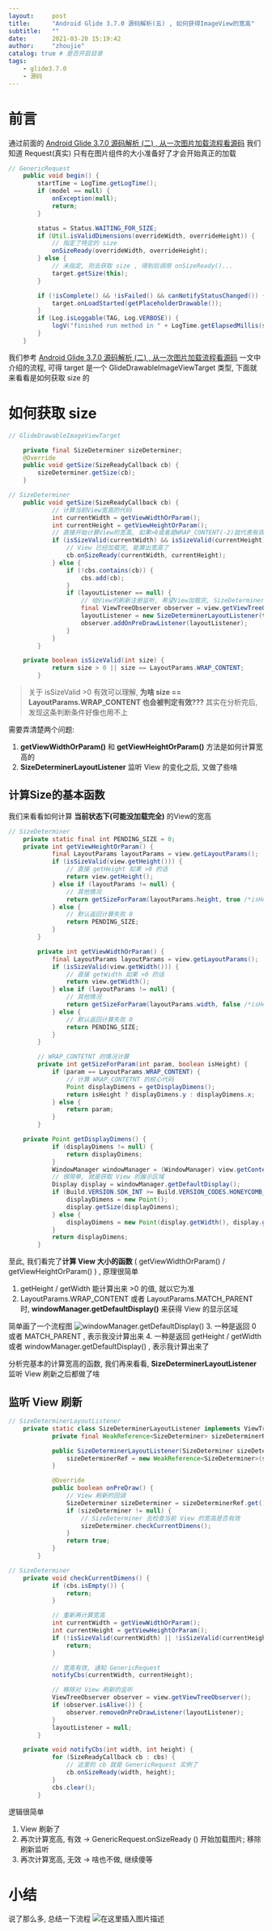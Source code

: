 ```yaml
---
layout:     post
title:      "Android Glide 3.7.0 源码解析(五) , 如何获得ImageView的宽高"
subtitle:   ""
date:       2021-03-20 15:19:42
author:     "zhoujie"
catalog: true # 是否开启目录
tags:
    - glide3.7.0
    - 源码
---
```


# 前言
通过前面的 [Android Glide 3.7.0 源码解析 (二) , 从一次图片加载流程看源码](https://blog.csdn.net/qq_25778369/article/details/114577763) 我们知道
Request(真实) 只有在图片组件的大小准备好了才会开始真正的加载
```java
// GenericRequest
	public void begin() {
        startTime = LogTime.getLogTime();
        if (model == null) {
            onException(null);
            return;
        }

        status = Status.WAITING_FOR_SIZE;
        if (Util.isValidDimensions(overrideWidth, overrideHeight)) {
        	// 指定了特定的 size
            onSizeReady(overrideWidth, overrideHeight);
        } else {
        	// 未指定, 则去获取 size , 得到后调用 onSizeReady()...
            target.getSize(this);
        }

        if (!isComplete() && !isFailed() && canNotifyStatusChanged()) {
            target.onLoadStarted(getPlaceholderDrawable());
        }
        if (Log.isLoggable(TAG, Log.VERBOSE)) {
            logV("finished run method in " + LogTime.getElapsedMillis(startTime));
        }
    }
```
我们参考 [Android Glide 3.7.0 源码解析 (二) , 从一次图片加载流程看源码](https://blog.csdn.net/qq_25778369/article/details/114577763) 一文中介绍的流程, 可得 target 是一个 GlideDrawableImageViewTarget 类型, 下面就来看看是如何获取 size 的

# 如何获取 size

```java
// GlideDrawableImageViewTarget

	private final SizeDeterminer sizeDeterminer;
	@Override
    public void getSize(SizeReadyCallback cb) {
        sizeDeterminer.getSize(cb);
    }

// SizeDeterminer
	public void getSize(SizeReadyCallback cb) {
			// 计算当前View宽高的代码
            int currentWidth = getViewWidthOrParam();
            int currentHeight = getViewHeightOrParam();
            // 直接开始计算View的宽高, 如果>0或者是WRAP_CONTENT(-2)就代表有效
            if (isSizeValid(currentWidth) && isSizeValid(currentHeight)) {
            	// View 已经加载完, 能算出宽高了
                cb.onSizeReady(currentWidth, currentHeight);
            } else {
                if (!cbs.contains(cb)) {
                    cbs.add(cb);
                }
                if (layoutListener == null) {
                	// 给View的刷新注册监听, 希望View加载完, SizeDeterminerLayoutListener 能收到通知事件
                    final ViewTreeObserver observer = view.getViewTreeObserver();
                    layoutListener = new SizeDeterminerLayoutListener(this);
                    observer.addOnPreDrawListener(layoutListener);
                }
            }
        }

	private boolean isSizeValid(int size) {
            return size > 0 || size == LayoutParams.WRAP_CONTENT;
        }
```
> 关于 isSizeValid >0 有效可以理解, **为啥  size == LayoutParams.WRAP_CONTENT 也会被判定有效???**
> 其实在分析完后, 发现这条判断条件好像也用不上

需要弄清楚两个问题:
1. **getViewWidthOrParam()** 和 **getViewHeightOrParam()** 方法是如何计算宽高的
2. **SizeDeterminerLayoutListener** 监听 View 的变化之后, 又做了些啥

## 计算Size的基本函数
我们来看看如何计算 **当前状态下(可能没加载完全)** 的View的宽高

```java
// SizeDeterminer
	private static final int PENDING_SIZE = 0;
	private int getViewHeightOrParam() {
            final LayoutParams layoutParams = view.getLayoutParams();
            if (isSizeValid(view.getHeight())) {
            	// 直接 getHeight 如果 >0 的话
                return view.getHeight();
            } else if (layoutParams != null) {
            	// 其他情况
                return getSizeForParam(layoutParams.height, true /*isHeight*/);
            } else {
            	// 默认返回计算失败 0
                return PENDING_SIZE;
            }
        }

        private int getViewWidthOrParam() {
            final LayoutParams layoutParams = view.getLayoutParams();
            if (isSizeValid(view.getWidth())) {
            	// 直接 getWidth 如果 >0 的话
                return view.getWidth();
            } else if (layoutParams != null) {
            	// 其他情况
                return getSizeForParam(layoutParams.width, false /*isHeight*/);
            } else {
            	// 默认返回计算失败 0
                return PENDING_SIZE;
            }
        }

		// WRAP_CONTETNT 的情况计算
        private int getSizeForParam(int param, boolean isHeight) {
            if (param == LayoutParams.WRAP_CONTENT) {
            	// 计算 WRAP_CONTETNT 的核心代码
                Point displayDimens = getDisplayDimens();
                return isHeight ? displayDimens.y : displayDimens.x;
            } else {
                return param;
            }
        }

	private Point getDisplayDimens() {
            if (displayDimens != null) {
                return displayDimens;
            }
            WindowManager windowManager = (WindowManager) view.getContext().getSystemService(Context.WINDOW_SERVICE);
            // 很简单, 就是获取 View 的展示区域
            Display display = windowManager.getDefaultDisplay();
            if (Build.VERSION.SDK_INT >= Build.VERSION_CODES.HONEYCOMB_MR2) {
                displayDimens = new Point();
                display.getSize(displayDimens);
            } else {
                displayDimens = new Point(display.getWidth(), display.getHeight());
            }
            return displayDimens;
        }
```
至此, 我们看完了**计算 View 大小的函数** ( getViewWidthOrParam() / getViewHeightOrParam() ) , 原理很简单
1. getHeight / getWidth 能计算出来 >0 的值, 就以它为准
2. LayoutParams.WRAP_CONTENT 或者 LayoutParams.MATCH_PARENT 时, **windowManager.getDefaultDisplay()** 来获得 View 的显示区域

简单画了一个流程图
![windowManager.getDefaultDisplay()](https://img-blog.csdnimg.cn/20210320150020953.png?x-oss-process=image/watermark,type_ZmFuZ3poZW5naGVpdGk,shadow_10,text_aHR0cHM6Ly9ibG9nLmNzZG4ubmV0L3FxXzI1Nzc4MzY5,size_16,color_FFFFFF,t_70)
3. 一种是返回 0 或者 MATCH_PARENT , 表示我没计算出来
4. 一种是返回 getHeight / getWidth 或者 windowManager.getDefaultDisplay() , 表示我计算出来了

分析完基本的计算宽高的函数, 我们再来看看, **SizeDeterminerLayoutListener** 监听 View 刷新之后都做了啥

## 监听 View 刷新

```java
// SizeDeterminerLayoutListener
	private static class SizeDeterminerLayoutListener implements ViewTreeObserver.OnPreDrawListener {
            private final WeakReference<SizeDeterminer> sizeDeterminerRef;

            public SizeDeterminerLayoutListener(SizeDeterminer sizeDeterminer) {
                sizeDeterminerRef = new WeakReference<SizeDeterminer>(sizeDeterminer);
            }

            @Override
            public boolean onPreDraw() {
                // View 刷新的回调
                SizeDeterminer sizeDeterminer = sizeDeterminerRef.get();
                if (sizeDeterminer != null) {
                	// SizeDeterminer 去检查当前 View 的宽高是否有效
                    sizeDeterminer.checkCurrentDimens();
                }
                return true;
            }
        }

// SizeDeterminer
	private void checkCurrentDimens() {
            if (cbs.isEmpty()) {
                return;
            }

			// 重新再计算宽高
            int currentWidth = getViewWidthOrParam();
            int currentHeight = getViewHeightOrParam();
            if (!isSizeValid(currentWidth) || !isSizeValid(currentHeight)) {
                return;
            }

			// 宽高有效, 通知 GenericRequest
            notifyCbs(currentWidth, currentHeight);

            // 移除对 View 刷新的监听
            ViewTreeObserver observer = view.getViewTreeObserver();
            if (observer.isAlive()) {
                observer.removeOnPreDrawListener(layoutListener);
            }
            layoutListener = null;
        }

	private void notifyCbs(int width, int height) {
            for (SizeReadyCallback cb : cbs) {
            	// 这里的 cb 就是 GenericRequest 实例了
                cb.onSizeReady(width, height);
            }
            cbs.clear();
        }
```
逻辑很简单
1. View 刷新了
2. 再次计算宽高, 有效 -> GenericRequest.onSizeReady
() 开始加载图片; 移除刷新监听
3. 再次计算宽高, 无效 -> 啥也不做, 继续傻等

# 小结
说了那么多, 总结一下流程
![在这里插入图片描述](https://img-blog.csdnimg.cn/20210320151209911.png?x-oss-process=image/watermark,type_ZmFuZ3poZW5naGVpdGk,shadow_10,text_aHR0cHM6Ly9ibG9nLmNzZG4ubmV0L3FxXzI1Nzc4MzY5,size_16,color_FFFFFF,t_70)
